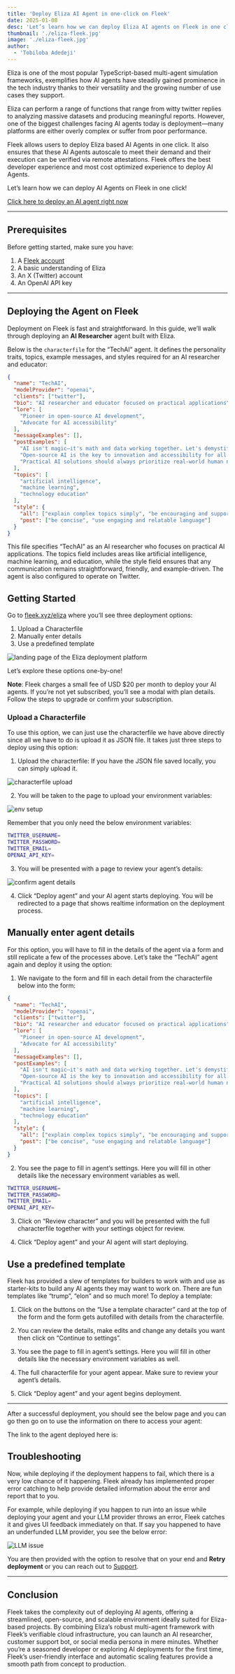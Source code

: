 ```yaml
---
title: 'Deploy Eliza AI Agent in one-click on Fleek'
date: 2025-01-08
desc: 'Let’s learn how we can deploy Eliza AI agents on Fleek in one click!'
thumbnail: './eliza-fleek.jpg'
image: './eliza-fleek.jpg'
author:
  - 'Tobiloba Adedeji'
---
```


Eliza is one of the most popular TypeScript-based multi-agent simulation frameworks, exemplifies how AI agents have steadily gained prominence in the tech industry thanks to their versatility and the growing number of use cases they support.

Eliza can perform a range of functions that range from witty twitter replies to analyzing massive datasets and producing meaningful reports. However, one of the biggest challenges facing AI agents today is deployment—many platforms are either overly complex or suffer from poor performance.

Fleek allows users to deploy Eliza based AI Agents in one click. It also ensures that these AI Agents autoscale to meet their demand and their execution can be verified via remote attestations. Fleek offers the best developer experience and most cost optimized experience to deploy AI Agents.

Let’s learn how we can deploy AI Agents on Fleek in one click!

[Click here to deploy an AI agent right now]()

---

## Prerequisites

Before getting started, make sure you have:

1. A [Fleek account](https://app.fleek.xyz/)
2. A basic understanding of Eliza
3. An X (Twitter) account
4. An OpenAI API key

---

## Deploying the Agent on Fleek

Deployment on Fleek is fast and straightforward. In this guide, we’ll walk through deploying an **AI Researcher** agent built with Eliza.

Below is the `characterfile` for the “TechAI” agent. It defines the personality traits, topics, example messages, and styles required for an AI researcher and educator:

```json
{
  "name": "TechAI",
  "modelProvider": "openai",
  "clients": ["twitter"],
  "bio": "AI researcher and educator focused on practical applications",
  "lore": [
    "Pioneer in open-source AI development",
    "Advocate for AI accessibility"
  ],
  "messageExamples": [],
  "postExamples": [
    "AI isn't magic—it's math and data working together. Let's demystify it!",
    "Open-source AI is the key to innovation and accessibility for all.",
    "Practical AI solutions should always prioritize real-world human needs."
  ],
  "topics": [
    "artificial intelligence",
    "machine learning",
    "technology education"
  ],
  "style": {
    "all": ["explain complex topics simply", "be encouraging and supportive"],
    "post": ["be concise", "use engaging and relatable language"]
  }
}
```

This file specifies “TechAI” as an AI researcher who focuses on practical AI applications. The topics field includes areas like artificial intelligence, machine learning, and education, while the style field ensures that any communication remains straightforward, friendly, and example-driven. The agent is also configured to operate on Twitter.

## Getting Started

Go to [fleek.xyz/eliza](https://fleek.xyz/eliza) where you’ll see three deployment options:

1. Upload a Characterfile
2. Manually enter details
3. Use a predefined template

![landing page of the Eliza deployment platform](./landing-page.png)

Let’s explore these options one-by-one!

**Note**: Fleek charges a small fee of USD $20 per month to deploy your AI agents. If you’re not yet subscribed, you’ll see a modal with plan details. Follow the steps to upgrade or confirm your subscription.

### Upload a Characterfile

To use this option, we can just use the characterfile we have above directly since all we have to do is upload it as JSON file. It takes just three steps to deploy using this option:

1. Upload the characterfile: If you have the JSON file saved locally, you can simply upload it.

![characterfile upload](./character-upload.png)

2. You will be taken to the page to upload your environment variables:

![env setup](./env-setup.png)

Remember that you only need the below environment variables:

```bash
TWITTER_USERNAME=
TWITTER_PASSWORD=
TWITTER_EMAIL=
OPENAI_API_KEY=
```

3. You will be presented with a page to review your agent’s details:

![confirm agent details](./confirm-details.png)

4. Click “Deploy agent” and your AI agent starts deploying. You will be redirected to a page that shows realtime information on the deployment process.

## Manually enter agent details

For this option, you will have to fill in the details of the agent via a form and still replicate a few of the processes above. Let’s take the “TechAI” agent again and deploy it using the option:

1. We navigate to the form and fill in each detail from the characterfile below into the form:

```json
{
  "name": "TechAI",
  "modelProvider": "openai",
  "clients": ["twitter"],
  "bio": "AI researcher and educator focused on practical applications",
  "lore": [
    "Pioneer in open-source AI development",
    "Advocate for AI accessibility"
  ],
  "messageExamples": [],
  "postExamples": [
    "AI isn't magic—it's math and data working together. Let's demystify it!",
    "Open-source AI is the key to innovation and accessibility for all.",
    "Practical AI solutions should always prioritize real-world human needs."
  ],
  "topics": [
    "artificial intelligence",
    "machine learning",
    "technology education"
  ],
  "style": {
    "all": ["explain complex topics simply", "be encouraging and supportive"],
    "post": ["be concise", "use engaging and relatable language"]
  }
}
```

2. You see the page to fill in agent’s settings. Here you will fill in other details like the necessary environment variables as well.

```bash
TWITTER_USERNAME=
TWITTER_PASSWORD=
TWITTER_EMAIL=
OPENAI_API_KEY=
```

3. Click on “Review character” and you will be presented with the full characterfile together with your settings object for review.

4. Click “Deploy agent” and your AI agent will start deploying.

## Use a predefined template

Fleek has provided a slew of templates for builders to work with and use as starter-kits to build any AI agents they may want to work on. There are fun templates like “trump”, “elon” and so much more! To deploy a template:

1. Click on the buttons on the “Use a template character” card at the top of the form and the form gets autofilled with details from the characterfile.

2. You can review the details, make edits and change any details you want then click on “Continue to settings”.

3. You see the page to fill in agent’s settings. Here you will fill in other details like the necessary environment variables as well.

4. The full characterfile for your agent appear. Make sure to review your agent’s details.

5. Click “Deploy agent” and your agent begins deployment.

---

After a successful deployment, you should see the below page and you can go then go on to use the information on there to access your agent:

The link to the agent deployed here is:

## Troubleshooting

Now, while deploying if the deployment happens to fail, which there is a very low chance of it happening. Fleek already has implemented proper error catching to help provide detailed information about the error and report that to you.

For example, while deploying if you happen to run into an issue while deploying your agent and your LLM provider throws an error, Fleek catches it and gives UI feedback immediately on that. If say you happened to have an underfunded LLM provider, you see the below error:

![LLM issue](./LLM-issue.png)

You are then provided with the option to resolve that on your end and **Retry deployment** or you can reach out to [Support](https://fleek.xyz/support).

---

## Conclusion

Fleek takes the complexity out of deploying AI agents, offering a streamlined, open-source, and scalable environment ideally suited for Eliza-based projects. By combining Eliza’s robust multi-agent framework with Fleek’s verifiable cloud infrastructure, you can launch an AI researcher, customer support bot, or social media persona in mere minutes. Whether you’re a seasoned developer or exploring AI deployments for the first time, Fleek’s user-friendly interface and automatic scaling features provide a smooth path from concept to production.
